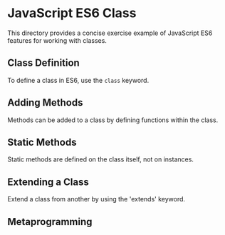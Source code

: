 # JavaScript ES6 Class

This directory provides a concise exercise example of JavaScript ES6 features for working with classes.

## Class Definition

To define a class in ES6, use the `class` keyword. 

## Adding Methods

Methods can be added to a class by defining functions within the class. 

## Static Methods

Static methods are defined on the class itself, not on instances. 

## Extending a Class

Extend a class from another by using the 'extends' keyword. 

## Metaprogramming
